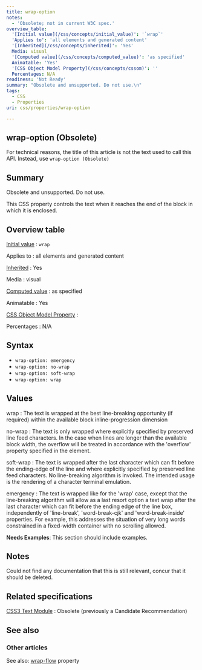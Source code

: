 ```yaml
---
title: wrap-option
notes:
  - 'Obsolete; not in current W3C spec.'
overview_table:
  '[Initial value](/css/concepts/initial_value)': '`wrap`'
  'Applies to': 'all elements and generated content'
  '[Inherited](/css/concepts/inherited)': 'Yes'
  Media: visual
  '[Computed value](/css/concepts/computed_value)': 'as specified'
  Animatable: 'Yes'
  '[CSS Object Model Property](/css/concepts/cssom)': ''
  Percentages: N/A
readiness: 'Not Ready'
summary: "Obsolete and unsupported. Do not use.\n"
tags:
  - CSS
  - Properties
uri: css/properties/wrap-option

---
```

## <span>wrap-option (Obsolete)</span>

For technical reasons, the title of this article is not the text used to call this API. Instead, use `wrap-option (Obsolete)`

## <span>Summary</span>

Obsolete and unsupported. Do not use.

This CSS property controls the text when it reaches the end of the block in which it is enclosed.

## <span>Overview table</span>

[Initial value](/css/concepts/initial_value)
:   `wrap`

Applies to
:   all elements and generated content

[Inherited](/css/concepts/inherited)
:   Yes

Media
:   visual

[Computed value](/css/concepts/computed_value)
:   as specified

Animatable
:   Yes

[CSS Object Model Property](/css/concepts/cssom)
:

Percentages
:   N/A

## <span>Syntax</span>

-   `wrap-option: emergency`
-   `wrap-option: no-wrap`
-   `wrap-option: soft-wrap`
-   `wrap-option: wrap`

## <span>Values</span>

wrap
:   The text is wrapped at the best line-breaking opportunity (if required) within the available block inline-progression dimension

no-wrap
:   The text is only wrapped where explicitly specified by preserved line feed characters. In the case when lines are longer than the available block width, the overflow will be treated in accordance with the 'overflow' property specified in the element.

soft-wrap
:   The text is wrapped after the last character which can fit before the ending-edge of the line and where explicitly specified by preserved line feed characters. No line-breaking algorithm is invoked. The intended usage is the rendering of a character terminal emulation.

emergency
:   The text is wrapped like for the 'wrap' case, except that the line-breaking algorithm will allow as a last resort option a text wrap after the last character which can fit before the ending edge of the line box, independently of 'line-break', 'word-break-cjk' and 'word-break-inside' properties. For example, this addresses the situation of very long words constrained in a fixed-width container with no scrolling allowed.

**Needs Examples**: This section should include examples.

## <span>Notes</span>

Could not find any documentation that this is still relevant, concur that it should be deleted.

## <span>Related specifications</span>

[CSS3 Text Module](http://www.w3.org/TR/2003/CR-css3-text-20030514)
:   Obsolete (previously a Candidate Recommendation)

## <span>See also</span>

### <span>Other articles</span>

See also: [wrap-flow](/css/properties/wrap-flow) property